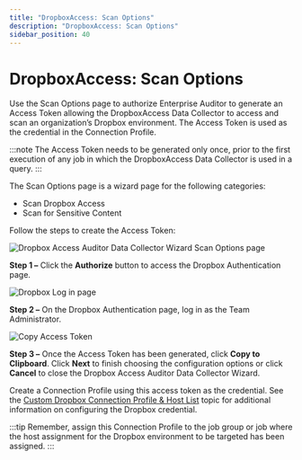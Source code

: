 ```yaml
---
title: "DropboxAccess: Scan Options"
description: "DropboxAccess: Scan Options"
sidebar_position: 40
---
```


# DropboxAccess: Scan Options

Use the Scan Options page to authorize Enterprise Auditor to generate an Access Token allowing the
DropboxAccess Data Collector to access and scan an organization’s Dropbox environment. The Access
Token is used as the credential in the Connection Profile.

:::note
The Access Token needs to be generated only once, prior to the first execution of any job
in which the DropboxAccess Data Collector is used in a query.
:::


The Scan Options page is a wizard page for the following categories:

- Scan Dropbox Access
- Scan for Sensitive Content

Follow the steps to create the Access Token:

![Dropbox Access Auditor Data Collector Wizard Scan Options page](/img/product_docs/accessanalyzer/11.6/admin/datacollector/dropboxaccess/scanoptions.webp)

**Step 1 –** Click the **Authorize** button to access the Dropbox Authentication page.

![Dropbox Log in page](/img/product_docs/accessanalyzer/11.6/admin/datacollector/dropboxaccess/scanoptionsdropboxlogin.webp)

**Step 2 –** On the Dropbox Authentication page, log in as the Team Administrator.

![Copy Access Token](/img/product_docs/accessanalyzer/11.6/admin/datacollector/dropboxaccess/scanoptionsaccesstoken.webp)

**Step 3 –** Once the Access Token has been generated, click **Copy to Clipboard**. Click **Next**
to finish choosing the configuration options or click **Cancel** to close the Dropbox Access Auditor
Data Collector Wizard.

Create a Connection Profile using this access token as the credential. See the
[Custom Dropbox Connection Profile & Host List](/docs/accessanalyzer/11.6/admin/datacollector/dropboxaccess/configurejob.md)
topic for additional information on configuring the Dropbox credential.

:::tip
Remember, assign this Connection Profile to the job group or job where the host assignment for the
Dropbox environment to be targeted has been assigned.
:::
